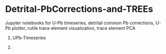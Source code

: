 # Detrital-PbCorrections-and-TREEs
Jupyter notebooks for U-Pb timeseries, detrital common Pb corrections, U-Pb plotter, rutile trace element visualization, trace element PCA

1. UPb-Timeseries

2. 
